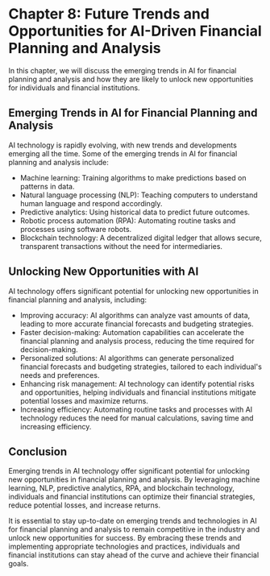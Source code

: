 Chapter 8: Future Trends and Opportunities for AI-Driven Financial Planning and Analysis
========================================================================================

In this chapter, we will discuss the emerging trends in AI for financial planning and analysis and how they are likely to unlock new opportunities for individuals and financial institutions.

Emerging Trends in AI for Financial Planning and Analysis
---------------------------------------------------------

AI technology is rapidly evolving, with new trends and developments emerging all the time. Some of the emerging trends in AI for financial planning and analysis include:

* Machine learning: Training algorithms to make predictions based on patterns in data.
* Natural language processing (NLP): Teaching computers to understand human language and respond accordingly.
* Predictive analytics: Using historical data to predict future outcomes.
* Robotic process automation (RPA): Automating routine tasks and processes using software robots.
* Blockchain technology: A decentralized digital ledger that allows secure, transparent transactions without the need for intermediaries.

Unlocking New Opportunities with AI
-----------------------------------

AI technology offers significant potential for unlocking new opportunities in financial planning and analysis, including:

* Improving accuracy: AI algorithms can analyze vast amounts of data, leading to more accurate financial forecasts and budgeting strategies.
* Faster decision-making: Automation capabilities can accelerate the financial planning and analysis process, reducing the time required for decision-making.
* Personalized solutions: AI algorithms can generate personalized financial forecasts and budgeting strategies, tailored to each individual's needs and preferences.
* Enhancing risk management: AI technology can identify potential risks and opportunities, helping individuals and financial institutions mitigate potential losses and maximize returns.
* Increasing efficiency: Automating routine tasks and processes with AI technology reduces the need for manual calculations, saving time and increasing efficiency.

Conclusion
----------

Emerging trends in AI technology offer significant potential for unlocking new opportunities in financial planning and analysis. By leveraging machine learning, NLP, predictive analytics, RPA, and blockchain technology, individuals and financial institutions can optimize their financial strategies, reduce potential losses, and increase returns.

It is essential to stay up-to-date on emerging trends and technologies in AI for financial planning and analysis to remain competitive in the industry and unlock new opportunities for success. By embracing these trends and implementing appropriate technologies and practices, individuals and financial institutions can stay ahead of the curve and achieve their financial goals.
